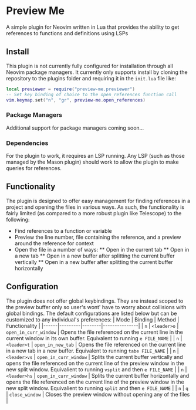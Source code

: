 # Preview Me
A simple plugin for Neovim written in Lua that provides the ability to get references to functions and definitions using LSPs

## Install
This plugin is not currently fully configured for installation through all Neovim package managers. It currently only 
supports install by cloning the repository to the plugins folder and requiring it in the `init.lua` file like:

```lua
local previewer = require("preview-me.previewer")
-- Set key binding of choice to the open_references function call
vim.keymap.set("n", "gr", preview-me.open_references)
```

### Package Managers
Additional support for package managers coming soon...

### Dependencies
For the plugin to work, it requires an LSP running. Any LSP (such as those managed by the Mason plugin) should work to 
allow the plugin to make queries for references.

## Functionality
The plugin is designed to offer easy management for finding references in a project and opening the files in various ways.
As such, the functionality is fairly limited (as compared to a more robust plugin like Telescope) to the following:
* Find references to a function or variable
* Preview the line number, file containing the reference, and a preview around the reference for context
* Open the file in a number of ways:
** Open in the current tab
** Open in a new tab
** Open in a new buffer after splitting the current buffer vertically
** Open in a new buffer after splitting the current buffer horizontally

## Configuration
The plugin does not offer global keybindings. They are instead scoped to the preview buffer only so user's wont' have
to worry about collisions with global bindings. The default configurations are listed below but can be customized to
any individual's preferences:
| Mode | Binding | Method | Functionality |
|------|---------|--------|---------------|
| `n` | `<leader>o` | `open_in_curr_window` | Opens the file referenced on the current line in the current window in its own buffer. Equivalent to running `e FILE_NAME` |
| `n` | `<leader>t` | `open_in_new_tab` | Opens the file referenced on the current line in a new tab in a new buffer. Equivalent to running `tabe FILE_NAME` |
| `n` | `<leader>vs` | `open_in_curr_window` | Splits the current buffer vertically and opens the file referenced on the current line of the preview window in the new split window. Equivalient to running `vsplit` and then `e FILE_NAME` |
| `n` | `<leader>hs` | `open_in_curr_window` | Splits the current buffer horizontally and opens the file referenced on the current line of the preview window in the new split window. Equivalient to running `split` and then `e FILE_NAME` |
| `n` | `q` | `close_window` | Closes the preview window without opening any of the files |


